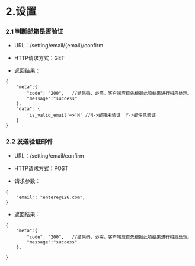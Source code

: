 # 2.设置
### 2.1 判断邮箱是否验证
- URL：/setting/email/{email}/confirm 

- HTTP请求方式：GET

- 返回结果：

```
{
    "meta":{
        "code": "200",   //结果码，必需。客户端应首先根据此项结果进行相应处理。
        "message":"success"
    },
    "data": {
        'is_valid_email'=>'N' //N->邮箱未验证  Y->邮件已验证
    }
}
```

### 2.2 发送验证邮件

- URL：/setting/email/confirm 

- HTTP请求方式：POST

- 请求参数：

```
{
    "email": "entere@126.com",   
}
```

- 返回结果：

```
{
    "meta":{
        "code": "200",   //结果码，必需。客户端应首先根据此项结果进行相应处理。
        "message":"success"
    },
    
}
```
